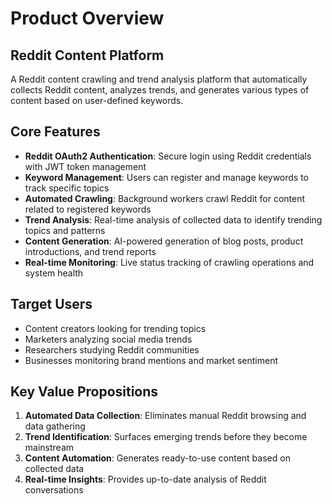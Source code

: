 # Product Overview

## Reddit Content Platform

A Reddit content crawling and trend analysis platform that automatically collects Reddit content, analyzes trends, and generates various types of content based on user-defined keywords.

## Core Features

- **Reddit OAuth2 Authentication**: Secure login using Reddit credentials with JWT token management
- **Keyword Management**: Users can register and manage keywords to track specific topics
- **Automated Crawling**: Background workers crawl Reddit for content related to registered keywords
- **Trend Analysis**: Real-time analysis of collected data to identify trending topics and patterns
- **Content Generation**: AI-powered generation of blog posts, product introductions, and trend reports
- **Real-time Monitoring**: Live status tracking of crawling operations and system health

## Target Users

- Content creators looking for trending topics
- Marketers analyzing social media trends
- Researchers studying Reddit communities
- Businesses monitoring brand mentions and market sentiment

## Key Value Propositions

1. **Automated Data Collection**: Eliminates manual Reddit browsing and data gathering
2. **Trend Identification**: Surfaces emerging trends before they become mainstream
3. **Content Automation**: Generates ready-to-use content based on collected data
4. **Real-time Insights**: Provides up-to-date analysis of Reddit conversations